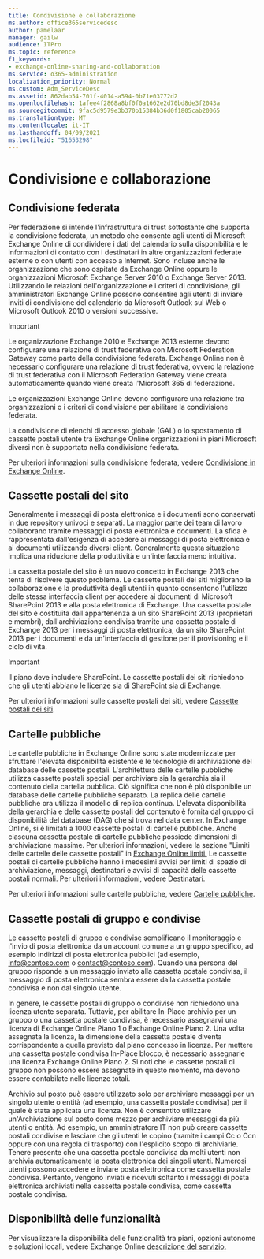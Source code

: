 ```yaml
---
title: Condivisione e collaborazione
ms.author: office365servicedesc
author: pamelaar
manager: gailw
audience: ITPro
ms.topic: reference
f1_keywords:
- exchange-online-sharing-and-collaboration
ms.service: o365-administration
localization_priority: Normal
ms.custom: Adm_ServiceDesc
ms.assetid: 862dab54-701f-4014-a594-0b71e03772d2
ms.openlocfilehash: 1afee4f2868a8bf0f0a1662e2d70bd8de3f2043a
ms.sourcegitcommit: 9fac5d9579e3b370b15384b36d0f1805cab20065
ms.translationtype: MT
ms.contentlocale: it-IT
ms.lasthandoff: 04/09/2021
ms.locfileid: "51653298"
---
```

# <a name="sharing-and-collaboration"></a>Condivisione e collaborazione

## <a name="federated-sharing"></a>Condivisione federata

Per federazione si intende l'infrastruttura di trust sottostante che supporta la condivisione federata, un metodo che consente agli utenti di Microsoft Exchange Online di condividere i dati del calendario sulla disponibilità e le informazioni di contatto con i destinatari in altre organizzazioni federate esterne o con utenti con accesso a Internet. Sono incluse anche le organizzazione che sono ospitate da Exchange Online oppure le organizzazioni Microsoft Exchange Server 2010 o Exchange Server 2013. Utilizzando le relazioni dell'organizzazione e i criteri di condivisione, gli amministratori Exchange Online possono consentire agli utenti di inviare inviti di condivisione del calendario da Microsoft Outlook sul Web o Microsoft Outlook 2010 o versioni successive.
  
> [!IMPORTANT]
>  Le organizzazione Exchange 2010 e Exchange 2013 esterne devono configurare una relazione di trust federativa con Microsoft Federation Gateway come parte della condivisione federata. Exchange Online non è necessario configurare una relazione di trust federativa, ovvero la relazione di trust federativa con il Microsoft Federation Gateway viene creata automaticamente quando viene creata l'Microsoft 365 di federazione. 
>
>  Le organizzazioni Exchange Online devono configurare una relazione tra organizzazioni o i criteri di condivisione per abilitare la condivisione federata. 
>
>  La condivisione di elenchi di accesso globale (GAL) o lo spostamento di cassette postali utente tra Exchange Online organizzazioni in piani Microsoft diversi non è supportato nella condivisione federata. 
  
Per ulteriori informazioni sulla condivisione federata, vedere [Condivisione in Exchange Online](/exchange/sharing/sharing).
  
## <a name="site-mailboxes"></a>Cassette postali del sito

Generalmente i messaggi di posta elettronica e i documenti sono conservati in due repository univoci e separati. La maggior parte dei team di lavoro collaborano tramite messaggi di posta elettronica e documenti. La sfida è rappresentata dall'esigenza di accedere ai messaggi di posta elettronica e ai documenti utilizzando diversi client. Generalmente questa situazione implica una riduzione della produttività e un'interfaccia meno intuitiva.
  
La cassetta postale del sito è un nuovo concetto in Exchange 2013 che tenta di risolvere questo problema. Le cassette postali dei siti migliorano la collaborazione e la produttività degli utenti in quanto consentono l'utilizzo delle stessa interfaccia client per accedere ai documenti di Microsoft SharePoint 2013 e alla posta elettronica di Exchange. Una cassetta postale del sito è costituita dall'appartenenza a un sito SharePoint 2013 (proprietari e membri), dall'archiviazione condivisa tramite una cassetta postale di Exchange 2013 per i messaggi di posta elettronica, da un sito SharePoint 2013 per i documenti e da un'interfaccia di gestione per il provisioning e il ciclo di vita.
  
> [!IMPORTANT]
> Il piano deve includere SharePoint. Le cassette postali dei siti richiedono che gli utenti abbiano le licenze sia di SharePoint sia di Exchange. 
  
Per ulteriori informazioni sulle cassette postali dei siti, vedere [Cassette postali dei siti](/exchange/collaboration-exo/collaboration-exo).
  
## <a name="public-folders"></a>Cartelle pubbliche

Le cartelle pubbliche in Exchange Online sono state modernizzate per sfruttare l'elevata disponibilità esistente e le tecnologie di archiviazione del database delle cassette postali. L'architettura delle cartelle pubbliche utilizza cassette postali speciali per archiviare sia la gerarchia sia il contenuto della cartella pubblica. Ciò significa che non è più disponibile un database delle cartelle pubbliche separato. La replica delle cartelle pubbliche ora utilizza il modello di replica continua. L'elevata disponibilità della gerarchia e delle cassette postali del contenuto è fornita dal gruppo di disponibilità del database (DAG) che si trova nel data center. In Exchange Online, si è limitati a 1000 cassette postali di cartelle pubbliche. Anche ciascuna cassetta postale di cartelle pubbliche possiede dimensioni di archiviazione massime. Per ulteriori informazioni, vedere la sezione "Limiti delle cartelle delle cassette postali" in [Exchange Online limiti.](exchange-online-limits.md) Le cassette postali di cartelle pubbliche hanno i medesimi avvisi per limiti di spazio di archiviazione, messaggi, destinatari e avvisi di capacità delle cassette postali normali. Per ulteriori informazioni, vedere [Destinatari](recipients.md). 
  
Per ulteriori informazioni sulle cartelle pubbliche, vedere [Cartelle pubbliche](/exchange/collaboration-exo/public-folders/public-folders).
  
## <a name="group-and-shared-mailboxes"></a>Cassette postali di gruppo e condivise

Le cassette postali di gruppo e condivise semplificano il monitoraggio e l'invio di posta elettronica da un account comune a un gruppo specifico, ad esempio indirizzi di posta elettronica pubblici (ad esempio, info@contoso.com o contact@contoso.com). Quando una persona del gruppo risponde a un messaggio inviato alla cassetta postale condivisa, il messaggio di posta elettronica sembra essere dalla cassetta postale condivisa e non dal singolo utente.
  
In genere, le cassette postali di gruppo o condivise non richiedono una licenza utente separata. Tuttavia, per abilitare In-Place archivio per un gruppo o una cassetta postale condivisa, è necessario assegnarvi una licenza di Exchange Online Piano 1 o Exchange Online Piano 2. Una volta assegnata la licenza, la dimensione della cassetta postale diventa corrispondente a quella previsto dal piano concesso in licenza. Per mettere una cassetta postale condivisa In-Place blocco, è necessario assegnarle una licenza Exchange Online Piano 2. Si noti che le cassette postali di gruppo non possono essere assegnate in questo momento, ma devono essere contabilate nelle licenze totali.
  
Archivio sul posto può essere utilizzato solo per archiviare messaggi per un singolo utente o entità (ad esempio, una cassetta postale condivisa) per il quale è stata applicata una licenza. Non è consentito utilizzare un'Archiviazione sul posto come mezzo per archiviare messaggi da più utenti o entità. Ad esempio, un amministratore IT non può creare cassette postali condivise e lasciare che gli utenti le copino (tramite i campi Cc o Ccn oppure con una regola di trasporto) con l'esplicito scopo di archiviarle. Tenere presente che una cassetta postale condivisa da molti utenti non archivia automaticamente la posta elettronica dei singoli utenti. Numerosi utenti possono accedere e inviare posta elettronica come cassetta postale condivisa. Pertanto, vengono inviati e ricevuti soltanto i messaggi di posta elettronica archiviati nella cassetta postale condivisa, come cassetta postale condivisa.
  
## <a name="feature-availability"></a>Disponibilità delle funzionalità

Per visualizzare la disponibilità delle funzionalità tra piani, opzioni autonome e soluzioni locali, vedere Exchange Online [descrizione del servizio.](exchange-online-service-description.md)
